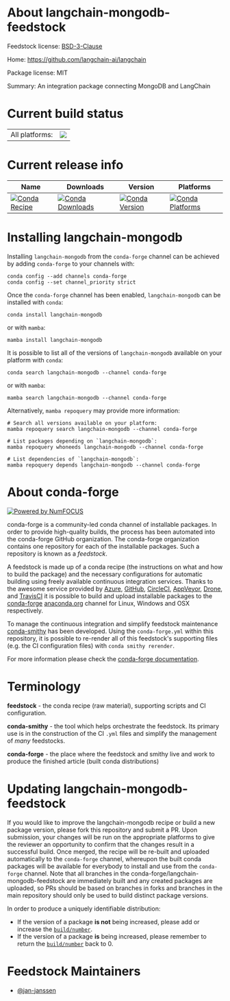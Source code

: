 About langchain-mongodb-feedstock
=================================

Feedstock license: [BSD-3-Clause](https://github.com/conda-forge/langchain-mongodb-feedstock/blob/main/LICENSE.txt)

Home: https://github.com/langchain-ai/langchain

Package license: MIT

Summary: An integration package connecting MongoDB and LangChain

Current build status
====================


<table><tr><td>All platforms:</td>
    <td>
      <a href="https://dev.azure.com/conda-forge/feedstock-builds/_build/latest?definitionId=22658&branchName=main">
        <img src="https://dev.azure.com/conda-forge/feedstock-builds/_apis/build/status/langchain-mongodb-feedstock?branchName=main">
      </a>
    </td>
  </tr>
</table>

Current release info
====================

| Name | Downloads | Version | Platforms |
| --- | --- | --- | --- |
| [![Conda Recipe](https://img.shields.io/badge/recipe-langchain--mongodb-green.svg)](https://anaconda.org/conda-forge/langchain-mongodb) | [![Conda Downloads](https://img.shields.io/conda/dn/conda-forge/langchain-mongodb.svg)](https://anaconda.org/conda-forge/langchain-mongodb) | [![Conda Version](https://img.shields.io/conda/vn/conda-forge/langchain-mongodb.svg)](https://anaconda.org/conda-forge/langchain-mongodb) | [![Conda Platforms](https://img.shields.io/conda/pn/conda-forge/langchain-mongodb.svg)](https://anaconda.org/conda-forge/langchain-mongodb) |

Installing langchain-mongodb
============================

Installing `langchain-mongodb` from the `conda-forge` channel can be achieved by adding `conda-forge` to your channels with:

```
conda config --add channels conda-forge
conda config --set channel_priority strict
```

Once the `conda-forge` channel has been enabled, `langchain-mongodb` can be installed with `conda`:

```
conda install langchain-mongodb
```

or with `mamba`:

```
mamba install langchain-mongodb
```

It is possible to list all of the versions of `langchain-mongodb` available on your platform with `conda`:

```
conda search langchain-mongodb --channel conda-forge
```

or with `mamba`:

```
mamba search langchain-mongodb --channel conda-forge
```

Alternatively, `mamba repoquery` may provide more information:

```
# Search all versions available on your platform:
mamba repoquery search langchain-mongodb --channel conda-forge

# List packages depending on `langchain-mongodb`:
mamba repoquery whoneeds langchain-mongodb --channel conda-forge

# List dependencies of `langchain-mongodb`:
mamba repoquery depends langchain-mongodb --channel conda-forge
```


About conda-forge
=================

[![Powered by
NumFOCUS](https://img.shields.io/badge/powered%20by-NumFOCUS-orange.svg?style=flat&colorA=E1523D&colorB=007D8A)](https://numfocus.org)

conda-forge is a community-led conda channel of installable packages.
In order to provide high-quality builds, the process has been automated into the
conda-forge GitHub organization. The conda-forge organization contains one repository
for each of the installable packages. Such a repository is known as a *feedstock*.

A feedstock is made up of a conda recipe (the instructions on what and how to build
the package) and the necessary configurations for automatic building using freely
available continuous integration services. Thanks to the awesome service provided by
[Azure](https://azure.microsoft.com/en-us/services/devops/), [GitHub](https://github.com/),
[CircleCI](https://circleci.com/), [AppVeyor](https://www.appveyor.com/),
[Drone](https://cloud.drone.io/welcome), and [TravisCI](https://travis-ci.com/)
it is possible to build and upload installable packages to the
[conda-forge](https://anaconda.org/conda-forge) [anaconda.org](https://anaconda.org/)
channel for Linux, Windows and OSX respectively.

To manage the continuous integration and simplify feedstock maintenance
[conda-smithy](https://github.com/conda-forge/conda-smithy) has been developed.
Using the ``conda-forge.yml`` within this repository, it is possible to re-render all of
this feedstock's supporting files (e.g. the CI configuration files) with ``conda smithy rerender``.

For more information please check the [conda-forge documentation](https://conda-forge.org/docs/).

Terminology
===========

**feedstock** - the conda recipe (raw material), supporting scripts and CI configuration.

**conda-smithy** - the tool which helps orchestrate the feedstock.
                   Its primary use is in the construction of the CI ``.yml`` files
                   and simplify the management of *many* feedstocks.

**conda-forge** - the place where the feedstock and smithy live and work to
                  produce the finished article (built conda distributions)


Updating langchain-mongodb-feedstock
====================================

If you would like to improve the langchain-mongodb recipe or build a new
package version, please fork this repository and submit a PR. Upon submission,
your changes will be run on the appropriate platforms to give the reviewer an
opportunity to confirm that the changes result in a successful build. Once
merged, the recipe will be re-built and uploaded automatically to the
`conda-forge` channel, whereupon the built conda packages will be available for
everybody to install and use from the `conda-forge` channel.
Note that all branches in the conda-forge/langchain-mongodb-feedstock are
immediately built and any created packages are uploaded, so PRs should be based
on branches in forks and branches in the main repository should only be used to
build distinct package versions.

In order to produce a uniquely identifiable distribution:
 * If the version of a package **is not** being increased, please add or increase
   the [``build/number``](https://docs.conda.io/projects/conda-build/en/latest/resources/define-metadata.html#build-number-and-string).
 * If the version of a package **is** being increased, please remember to return
   the [``build/number``](https://docs.conda.io/projects/conda-build/en/latest/resources/define-metadata.html#build-number-and-string)
   back to 0.

Feedstock Maintainers
=====================

* [@jan-janssen](https://github.com/jan-janssen/)

